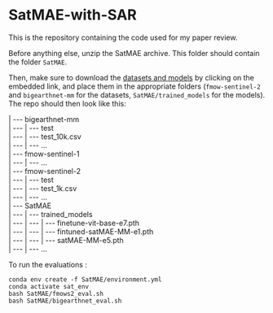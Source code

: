# SatMAE-with-SAR

This is the repository containing the code used for my paper review.

Before anything else, unzip the SatMAE archive. This folder should contain the folder `SatMAE`.

Then, make sure to download the [datasets and models](https://drive.google.com/file/d/1A8DgEkL51IqvwMJog_S1mMm3WeA9M6W9/view?usp=share_link) by clicking on the embedded link, and place them in the appropriate folders (`fmow-sentinel-2` and `bigearthnet-mm` for the datasets, `SatMAE/trained_models` for the models).
The repo should then look like this:

| --- bigearthnet-mm \
| --- | --- test \
| --- | --- test_10k.csv \
| --- | --- ... \
| --- fmow-sentinel-1 \
| --- | --- ... \
| --- fmow-sentinel-2 \
| --- | --- test \
| --- | --- test_1k.csv \
| --- | --- ... \
| --- SatMAE \
| --- | --- trained_models \
| --- | --- | --- finetune-vit-base-e7.pth \
| --- | --- | --- fintuned-satMAE-MM-e1.pth \
| --- | --- | --- satMAE-MM-e5.pth \
| --- | --- ... 

To run the evaluations :
```
conda env create -f SatMAE/environment.yml
conda activate sat_env
bash SatMAE/fmows2_eval.sh
bash SatMAE/bigearthnet_eval.sh
```
